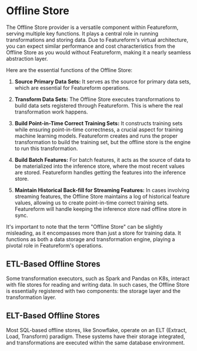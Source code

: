 # Offline Store

The Offline Store provider is a versatile component within Featureform, serving multiple key functions. It plays a central role in running transformations and storing data. Due to Featureform's virtual architecture, you can expect similar performance and cost characteristics from the Offline Store as you would without Featureform, making it a nearly seamless abstraction layer.

Here are the essential functions of the Offline Store:

1. **Source Primary Data Sets:** It serves as the source for primary data sets, which are essential for Featureform operations.

2. **Transform Data Sets:** The Offline Store executes transformations to build data sets registered through Featureform. This is where the real transformation work happens.

3. **Build Point-in-Time Correct Training Sets:** It constructs training sets while ensuring point-in-time correctness, a crucial aspect for training machine learning models. Featureform creates and runs the proper transformation to build the training set, but the offline store is the engine to run this transformation.

4. **Build Batch Features:** For batch features, it acts as the source of data to be materialized into the inference store, where the most recent values are stored. Featureform handles getting the features into the inference store.

5. **Maintain Historical Back-fill for Streaming Features:** In cases involving streaming features, the Offline Store maintains a log of historical feature values, allowing us to create point-in-time correct training sets. Featureform will handle keeping the inference store nad offline store in sync.

It's important to note that the term "Offline Store" can be slightly misleading, as it encompasses more than just a store for training data. It functions as both a data storage and transformation engine, playing a pivotal role in Featureform's operations.

## ETL-Based Offline Stores

Some transformation executors, such as Spark and Pandas on K8s, interact with file stores for reading and writing data. In such cases, the Offline Store is essentially registered with two components: the storage layer and the transformation layer.

## ELT-Based Offline Stores

Most SQL-based offline stores, like Snowflake, operate on an ELT (Extract, Load, Transform) paradigm. These systems have their storage integrated, and transformations are executed within the same database environment.

